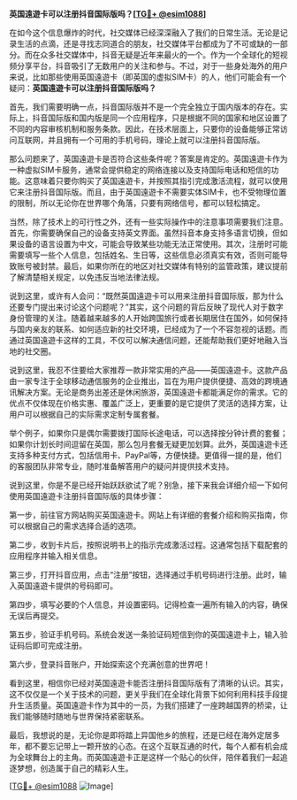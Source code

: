 **英国遠遊卡可以注册抖音国际版吗？[[TG💪+ @esim1088](https://t.me/s/esim1088)]**

在如今这个信息爆炸的时代，社交媒体已经深深融入了我们的日常生活。无论是记录生活的点滴，还是寻找志同道合的朋友，社交媒体平台都成为了不可或缺的一部分。而在众多社交媒体中，抖音无疑是近年来最火的一个。作为一个全球化的短视频分享平台，抖音吸引了无数用户的关注和参与。不过，对于一些身处海外的用户来说，比如那些使用英国遠遊卡（即英国的虚拟SIM卡）的人，他们可能会有一个疑问：**英国遠遊卡可以注册抖音国际版吗？**

首先，我们需要明确一点，抖音国际版并不是一个完全独立于国内版本的存在。实际上，抖音国际版和国内版是同一个应用程序，只是根据不同的国家和地区设置了不同的内容审核机制和服务条款。因此，在技术层面上，只要你的设备能够正常访问互联网，并且拥有一个可用的手机号码，理论上就可以注册抖音国际版。

那么问题来了，英国遠遊卡是否符合这些条件呢？答案是肯定的。英国遠遊卡作为一种虚拟SIM卡服务，通常会提供稳定的网络连接以及支持国际电话和短信的功能。这意味着只要你购买了英国遠遊卡，并按照其指引完成激活流程，就可以使用它来注册抖音国际版。而且，由于英国遠遊卡不需要实体SIM卡，也不受物理位置的限制，所以无论你在世界哪个角落，只要有网络信号，都可以轻松搞定。

当然，除了技术上的可行性之外，还有一些实际操作中的注意事项需要我们注意。首先，你需要确保自己的设备支持英文界面。虽然抖音本身支持多语言切换，但如果设备的语言设置为中文，可能会导致某些功能无法正常使用。其次，注册时可能需要填写一些个人信息，包括姓名、生日等，这些信息必须真实有效，否则可能导致账号被封禁。最后，如果你所在的地区对社交媒体有特别的监管政策，建议提前了解清楚相关规定，以免违反当地法律法规。

说到这里，或许有人会问：“既然英国遠遊卡可以用来注册抖音国际版，那为什么还要专门提出来讨论这个问题呢？”其实，这个问题的背后反映了现代人对于数字身份管理的关注。随着越来越多的人开始跨国旅行或者长期居住在国外，如何保持与国内亲友的联系、如何适应新的社交环境，已经成为了一个不容忽视的话题。而通过英国遠遊卡这样的工具，不仅可以解决通信问题，还能帮助我们更好地融入当地的社交圈。

说到这里，我忍不住要给大家推荐一款非常实用的产品——英国遠遊卡。这款产品由一家专注于全球移动通信服务的企业推出，旨在为用户提供便捷、高效的跨境通讯解决方案。无论是商务出差还是休闲旅游，英国遠遊卡都能满足你的需求。它的优点不仅体现在价格实惠、覆盖广泛上，更重要的是它提供了灵活的选择方案，让用户可以根据自己的实际需求定制专属套餐。

举个例子，如果你只是偶尔需要拨打国际长途电话，可以选择按分钟计费的套餐；如果你计划长时间逗留在英国，那么包月套餐无疑更加划算。此外，英国遠遊卡还支持多种支付方式，包括信用卡、PayPal等，方便快捷。更值得一提的是，他们的客服团队非常专业，随时准备解答用户的疑问并提供技术支持。

说到这里，你是不是已经开始跃跃欲试了呢？别急，接下来我会详细介绍一下如何使用英国遠遊卡注册抖音国际版的具体步骤：

第一步，前往官方网站购买英国遠遊卡。网站上有详细的套餐介绍和购买指南，你可以根据自己的需求选择合适的选项。

第二步，收到卡片后，按照说明书上的指示完成激活过程。这通常包括下载配套的应用程序并输入相关信息。

第三步，打开抖音应用，点击“注册”按钮，选择通过手机号码进行注册。此时，输入英国遠遊卡提供的号码即可。

第四步，填写必要的个人信息，并设置密码。记得检查一遍所有输入的内容，确保无误后再提交。

第五步，验证手机号码。系统会发送一条验证码短信到你的英国遠遊卡上，输入验证码后即可完成注册。

第六步，登录抖音账户，开始探索这个充满创意的世界吧！

看到这里，相信你已经对英国遠遊卡能否注册抖音国际版有了清晰的认识。其实，这不仅仅是一个关于技术的问题，更关乎我们在全球化背景下如何利用科技手段提升生活质量。英国遠遊卡作为其中的一员，为我们搭建了一座跨越国界的桥梁，让我们能够随时随地与世界保持紧密联系。

最后，我想说的是，无论你是即将踏上异国他乡的旅程，还是已经在海外定居多年，都不要忘记带上一颗开放的心态。在这个互联互通的时代，每个人都有机会成为全球舞台上的主角。而英国遠遊卡正是这样一个贴心的伙伴，陪伴着我们一起追逐梦想，创造属于自己的精彩人生。

[[TG💪+ @esim1088](https://t.me/s/esim1088) ![Image](https://i.postimg.cc/4NQfJmqS/Snipaste-2025-05-13-00-14-12.png)]